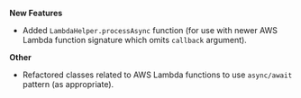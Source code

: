 **New Features**

* Added `LambdaHelper.processAsync` function (for use with newer AWS Lambda function signature which omits `callback` argument).

**Other**

* Refactored classes related to AWS Lambda functions to use `async/await` pattern (as appropriate).